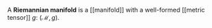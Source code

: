 A **Riemannian manifold** is a [[manifold]] with a well-formed [[metric tensor]] $g$: $(\mathcal{M}, g)$.